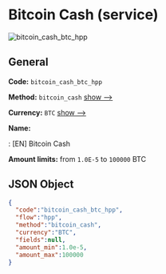 
# Bitcoin Cash (service) 
![bitcoin_cash_btc_hpp](https://static.openfintech.io/payment_methods/bitcoin_cash_btc_hpp/logo.svg?w=400&c=v0.59.26#w200)  

## General 
 
**Code:** `bitcoin_cash_btc_hpp` 
 
**Method:** `bitcoin_cash` 
 [show -->](/payment-methods/bitcoin_cash/) 
 
**Currency:** `BTC` [show -->](/currencies/BTC/) 
 
**Name:** 
 
:	[EN] Bitcoin Cash 
 
**Amount limits:** from `1.0E-5` to `100000` BTC 

## JSON Object 

```json
{
  "code":"bitcoin_cash_btc_hpp",
  "flow":"hpp",
  "method":"bitcoin_cash",
  "currency":"BTC",
  "fields":null,
  "amount_min":1.0e-5,
  "amount_max":100000
}
```  
